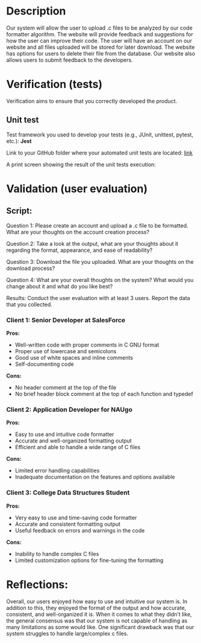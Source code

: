 # Description
Our system will allow the user to upload .c files to be analyzed by our code formatter algorithm. The website will provide feedback and suggestions for how the user can improve their code. The user will have an account on our website and all files uploaded will be stored for later download. The website has options for users to delete their file from the database. Our website also allows users to submit feedback to the developers.

# Verification (tests)
Verification aims to ensure that you correctly developed the product. 

## Unit test

Test framework you used to develop your tests (e.g., JUnit, unittest, pytest, etc.): **Jest**

Link to your GitHub folder where your automated unit tests are located: [link](https://github.com/bcu8/CS386-C-Code-Formatter/blob/main/Testing_Environment/Testing%20Environment/methods.test.js) 

A print screen showing the result of the unit tests execution: 

# Validation (user evaluation)

## Script: 

Question 1: Please create an account and upload a .c file to be formatted. What are your thoughts on the account creation process? 

Question 2: Take a look at the output, what are your thoughts about it regarding the format, appearance, and ease of readability? 

Question 3: Download the file you uploaded. What are your thoughts on the download process? 

Question 4: What are your overall thoughts on the system? What would you change about it and what do you like best? 

Results: Conduct the user evaluation with at least 3 users. Report the data that you collected.

### Client 1: Senior Developer at SalesForce
**Pros:**
- Well-written code with proper comments in C GNU format
- Proper use of lowercase and semicolons
- Good use of white spaces and inline comments
- Self-documenting code

**Cons:**
- No header comment at the top of the file
- No brief header block comment at the top of each function and typedef

### Client 2: Application Developer for NAUgo
**Pros:**
- Easy to use and intuitive code formatter
- Accurate and well-organized formatting output
- Efficient and able to handle a wide range of C files

**Cons:**
- Limited error handling capabilities
- Inadequate documentation on the features and options available
 
### Client 3: College Data Structures Student 
**Pros:**
- Very easy to use and time-saving code formatter
- Accurate and consistent formatting output
- Useful feedback on errors and warnings in the code

**Cons:**
- Inability to handle complex C files
- Limited customization options for fine-tuning the formatting

# Reflections: 

Overall, our users enjoyed how easy to use and intuitive our system is. In addition to this, they enjoyed the format of the output and how accurate, consistent, and well-organized it is. When it comes to what they didn’t like, the general consensus was that our system is not capable of handling as many limitations as some would like. One significant drawback was that our system struggles to handle large/complex c files. 



